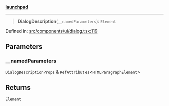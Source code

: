 [**launchpad**](index.md)

***

> **DialogDescription**(`__namedParameters`): `Element`

Defined in: [src/components/ui/dialog.tsx:119](https://github.com/victorbratov/launchpad/blob/76a3946e066bd4867b4d8959b0de6dc2965f2137/src/components/ui/dialog.tsx#L119)

## Parameters

### \_\_namedParameters

`DialogDescriptionProps` & `RefAttributes`\<`HTMLParagraphElement`\>

## Returns

`Element`
